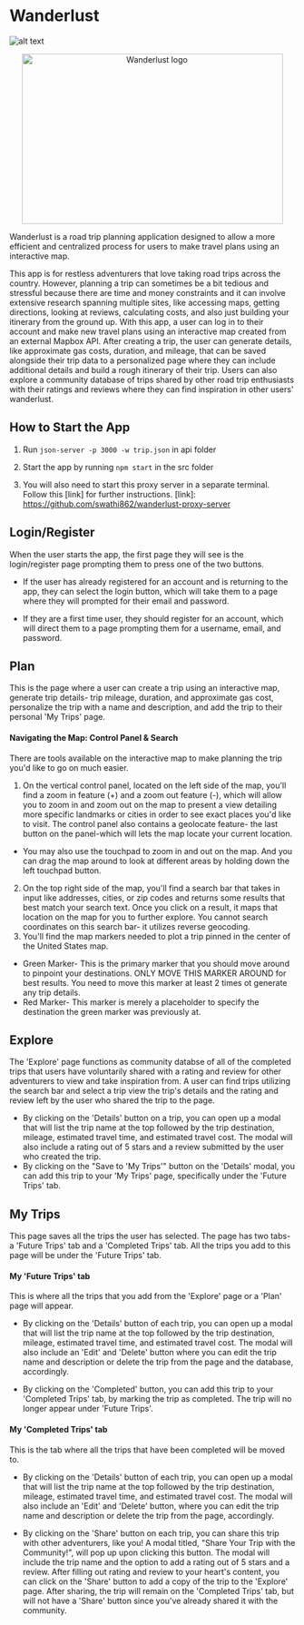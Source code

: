 # Wanderlust

![alt text](https://github.com/swathi862/Wanderlust/blob/master/src/components/welcome-to-wanderlust.png "Welcome to Wanderlust Logo")

<p align="center">
  <img width="460" height="300" src="https://github.com/swathi862/Wanderlust/blob/master/src/components/nav/wanderlust-logo-one.png" alt="Wanderlust logo">
</p>

Wanderlust is a road trip planning application designed to allow a more efficient and centralized process for users to make travel plans using an interactive map.

This app is for restless adventurers that love taking road trips across the country. However, planning a trip can sometimes be a bit tedious and stressful because there are time and money constraints and it can involve extensive research spanning multiple sites, like accessing maps, getting directions, looking at reviews, calculating costs, and also just building your itinerary from the ground up. With this app, a user can log in to their account and make new travel plans using an interactive map created from an external Mapbox API. After creating a trip, the user can generate details, like approximate gas costs, duration, and mileage, that can be saved alongside their trip data to a personalized page where they can include additional details and build a rough itinerary of their trip. Users can also explore a community database of trips shared by other road trip enthusiasts with their ratings and reviews where they can find inspiration in other users' wanderlust. 

## How to Start the App

1. Run `json-server -p 3000 -w trip.json` in api folder

1. Start the app by running `npm start` in the src folder

1. You will also need to start this proxy server in a separate terminal. Follow this [link] for further instructions.
[link]: https://github.com/swathi862/wanderlust-proxy-server 

## Login/Register

When the user starts the app, the first page they will see is the login/register page prompting them to press one of the two buttons.

+ If the user has already registered for an account and is returning to the app, they can select the login button, which will take them to a page where they will prompted for their email and password.

+ If they are a first time user, they should register for an account, which will direct them to a page prompting them for a username, email, and password.


## Plan
This is the page where a user can create a trip using an interactive map, generate trip details- trip mileage, duration, and approximate gas cost, personalize the trip with a name and description, and add the trip to their personal 'My Trips' page.

#### Navigating the Map: Control Panel & Search
There are tools available on the interactive map to make planning the trip you'd like to go on much easier. 
1. On the vertical control panel, located on the left side of the map, you'll find a zoom in feature (+) and a zoom out feature (-), which will allow you to zoom in and zoom out on the map to present a view detailing more specific landmarks or cities in order to see exact places you'd like to visit.
The control panel also contains a geolocate feature- the last button on the panel-which will lets the map locate your current location.
+ You may also use the touchpad to zoom in and out on the map. And you can drag the map around to look at different areas by holding down the left touchpad button.
2. On the top right side of the map, you'll find a search bar that takes in input like addresses, cities, or zip codes and returns some results that best match your search text. Once you click on a result, it maps that location on the map for you to further explore. You cannot search coordinates on this search bar- it utilizes reverse geocoding.
3. You'll find the map markers needed to plot a trip pinned in the center of the United States map. 
+ Green Marker- This is the primary marker that you should move around to pinpoint your destinations. ONLY MOVE THIS MARKER AROUND for best results. You need to move this marker at least 2 times ot generate any trip details.
+ Red Marker- This marker is merely a placeholder to specify the destination the green marker was previously at.

## Explore

The 'Explore' page functions as community databse of all of the completed trips that users have voluntarily shared with a rating and review for other adventurers to view and take inspiration from. A user can find trips utilizing the search bar and select a trip view the trip's details and the rating and review left by the user who shared the trip to the page. 
+ By clicking on the 'Details' button on a trip, you can open up a modal that will list the trip name at the top followed by the trip destination, mileage, estimated travel time, and estimated travel cost. The modal will also include a rating out of 5 stars and a review submitted by the user who created the trip.
+ By clicking on the "Save to 'My Trips'" button on the 'Details' modal, you can add this trip to your 'My Trips' page, specifically under the 'Future Trips' tab.

## My Trips

This page saves all the trips the user has selected. The page has two tabs- a 'Future Trips' tab and a 'Completed Trips' tab. All the trips you add to this page will be under the 'Future Trips' tab.

#### My 'Future Trips' tab
This is where all the trips that you add from the 'Explore' page or a 'Plan' page will appear.
+ By clicking on the 'Details' button of each trip, you can open up a modal that will list the trip name at the top followed by the trip destination, mileage, estimated travel time, and estimated travel cost. The modal will also include an 'Edit' and 'Delete' button where you can edit the trip name and description or delete the trip from the page and the database, accordingly.

+ By clicking on the 'Completed' button, you can add this trip to your 'Completed Trips' tab, by marking the trip as completed. The trip will no longer appear under 'Future Trips'.

#### My 'Completed Trips' tab
This is the tab where all the trips that have been completed will be moved to.
+ By clicking on the 'Details' button of each trip, you can open up a modal that will list the trip name at the top followed by the trip destination, mileage, estimated travel time, and estimated travel cost. The modal will also include an 'Edit' and 'Delete' button, where you can edit the trip name and description or delete the trip from the page, accordingly.

+ By clicking on the 'Share' button on each trip, you can share this trip with other adventurers, like you! A modal titled, "Share Your Trip with the Community!", will pop up upon clicking this button. The modal will include the trip name and the option to add a rating out of 5 stars and a review. After filling out rating and review to your heart's content, you can click on the 'Share' button to add a copy of the trip to the 'Explore' page. After sharing, the trip will remain on the 'Completed Trips' tab, but will not have a 'Share' button since you've already shared it with the community.
